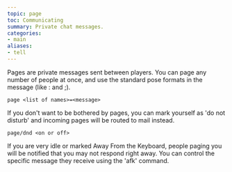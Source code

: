 ```yaml
---
topic: page
toc: Communicating
summary: Private chat messages.
categories:
- main
aliases:
- tell
---
```

Pages are private messages sent between players.  You can page any number of people at once, and use the standard pose formats in the message (like : and ;).

`page <list of names>=<message>`
    
If you don't want to be bothered by pages, you can mark yourself as 'do not disturb' and incoming pages will be routed to mail instead.

`page/dnd <on or off>`
    
If you are very idle or marked Away From the Keyboard, people paging you will be notified that you may not respond right away.  You can control the specific message they receive using the 'afk' command.
